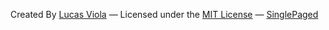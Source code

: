 

Created By [Lucas Viola](http://lucasviola.github.io)
&mdash;
Licensed under the [MIT License](http://opensource.org/licenses/MIT)
&mdash;
[SinglePaged](https://github.com/t413/SinglePaged)


